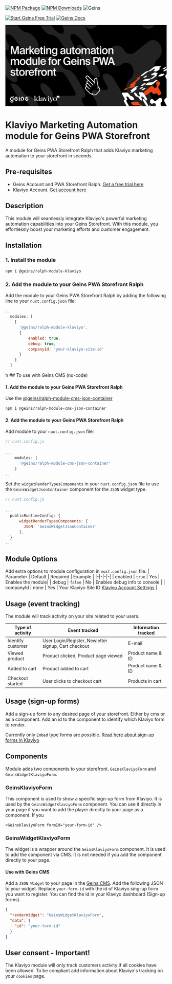 [![NPM Package][npm]][npm-url]
[![NPM Downloads][npm-downloads-per-month]][npm-trends]
![Geins][mit-shield]

[![Start Geins Free Trial][geins-tiral-img]][geins-tiral-url] [![Geins Docs][geins-docs-img]][geins-docs-url]

[![geins-klavyio](https://raw.githubusercontent.com/geins-io/resources/master/images/banners/repos/geins-klaviyo.jpg)](https://www.geins.io)

# Klaviyo Marketing Automation module for Geins PWA Storefront

A module for Geins PWA Storefront Ralph that adds Klaviyo marketing automation to your storefront in seconds.

## Pre-requisites

- Geins Account and PWA Storefront Ralph. [Get a free trial here](https://www.geins.io)
- Klaviyo Account. [Get account here](https://www.klaviyo.com/)

## Description

This module will seamlessly integrate Klaviyo's powerful marketing automation capabilities into your Geins Storefront. With this module, you effortlessly boost your marketing efforts and customer engagement.

## Installation

### 1. Install the module

```bash
npm i @geins/ralph-module-klaviyo
```

### 2. Add the module to your Geins PWA Storefront Ralph

Add the module to your Geins PWA Storefront Ralph by adding the following line to your `nuxt.config.json` file:

```js
...
  modules: [
    [
      '@geins/ralph-module-klaviyo',
      {
          enabled: true,
          debug: true,
          companyId: 'your-klaviyo-site-id'
      }
    ]
  ]
```

h ## To use with Geins CMS (no-code)

#### 1. Add the module to your Geins PWA Storefront Ralph

Use the [@geins/ralph-module-cms-json-container](https://www.npmjs.com/package/@geins/ralph-module-cms-json-container)

```bash
npm i @geins/ralph-module-cms-json-container
```

#### 2. Add the module to your Geins PWA Storefront Ralph

Add module to your `nuxt.config.json` file:

```js
// nuxt.config.js

...
    modules: [
      '@geins/ralph-module-cms-json-container'
    ]
..
```

Set the `widgetRenderTypesComponents` in your `nuxt.config.json` file to use the `GeinsWidgetJsonContainer` component for the `JSON` widget type.

```js
// nuxt.config.js

...
  publicRuntimeConfig: {
      widgetRenderTypesComponents: {
        JSON: 'GeinsWidgetJsonContainer'
      },
  }
...
```

## Module Options

Add extra options to module configuration in `nuxt.config.json` file.
| Parameter | Default | Required | Example |
|-|-|-|-|
| enabled | `true` | Yes | Enables the module|
| debug | `false` | No | Enables debug info to console |
| companyId | none | Yes | Your Klaviyo Site ID [Klaviyo Account Settings](https://www.klaviyo.com/settings/account/api-keys) |

## Usage (event tracking)

The module will track activity on your site related to your users.

| Type of activity  | Event tracked                                        | Information tracked |
| ----------------- | ---------------------------------------------------- | ------------------- |
| Identify customer | User Login/Register, Newletter signup, Cart checkout | E-mail              |
| Viewed product    | Product clicked, Product page viewed                 | Product name & ID   |
| Added to cart     | Product added to cart                                | Product name & ID   |
| Checkout started  | User clicks to checkout cart                         | Products in cart    |

## Usage (sign-up forms)

Add a sign-up form to any desired page of your storefront. Either by cms or as a component. Add an id to the component to identify which Klaviyo form to render.

Currently only `Embed` type forms are possible. [Read here about sign-up forms in Klaviyo](https://help.klaviyo.com/hc/en-us/articles/360026474752)

## Components

Module adds two components to your storefront. `GeinsKlaviyoForm` and `GeinsWidgetKlaviyoForm`.

### GeinsKlaviyoForm

This component is used to show a specific sign-up form from Klaviyo. It is used by the `GeinsWidgetKlaviyoForm` component. You can use it directly in your page if you want to add the player directly to your page as a component. If you

```vue
<GeinsKlaviyoForm formId="your-form-id" />
```

### GeinsWidgetKlaviyoForm

The widget is a wrapper around the `GeinsKlaviyoForm` component. It is used to add the component via CMS. It is not needed if you add the component directly to your page.

#### Use with Geins CMS

Add a `JSON Widget` to your page in the [Geins CMS](https://docs.geins.io/docs/launchpads/web/content). Add the following JSON to your widget. Replace `your-form-id` with the id of Klaviyo sing-up form you want to register. You can find the id in your Klaviyo dashboard (Sign-up forms).

```json
{
  "renderWidget": "GeinsWidgetKlaviyoForm",
  "data": {
    "id": "your-form-id"
  }
}
```

## User consent - **Important!**

The Klaviyo module will only track customers activity if all cookies have been allowed. To be compliant add information about Klaviyo's tracking on your `cookies` page.

[npm]: https://img.shields.io/npm/v/@geins/ralph-module-klaviyo
[npm-url]: https://www.npmjs.com/package/@geins/ralph-module-klaviyo
[npm-downloads-per-month]: https://img.shields.io/npm/dm/@geins/ralph-module-klaviyo.svg
[npm-trends]: https://npmtrends.com/@geins/ralph-module-klaviyo
[geins-docs-url]: https://docs.geins.io
[geins-docs-img]: https://img.shields.io/endpoint?url=https://raw.githubusercontent.com/geins-io/resources/master/sheilds/geins-docs-read-v3.json
[geins-tiral-url]: https://www.geins.io
[geins-tiral-img]: https://img.shields.io/endpoint?url=https://raw.githubusercontent.com/geins-io/resources/master/sheilds/geins-fee-tiral.json
[mit-shield]: https://img.shields.io/badge/license-MIT-green
[mit-url]: https://en.wikipedia.org/wiki/MIT_License
